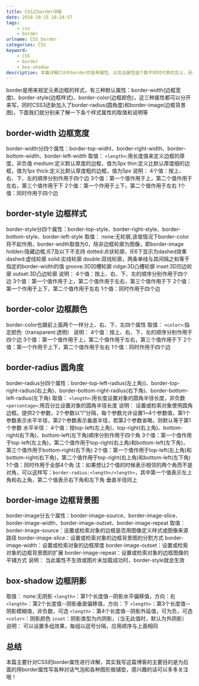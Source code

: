 ```yaml
---
title: CSS之border详解
date: 2018-10-15 16:24:57
tags: 
    - css
    - border
urlname: CSS_border
categories: CSS
keyword:
    - CSS
    - border
    - box-shadow
description: 本篇详解CSS中border的各种属性，以及当属性值个数不同时代表的含义，另外还介绍了box-shadow属性
---
```

border是用来规定元素边框的样式，有三种默认属性：border-width(边框宽度)、border-style(边框样式)、border-color(边框颜色)，这三种属性都可以分开来写，同时CSS3还新加入了border-radius(圆角度)和border-image(边框背景图)，下面我们就分别来了解一下各个样式属性的取值和说明等
## border-width 边框宽度
border-width分四个属性：border-top-widht、border-right-width、border-bottom-width、border-left-width
取值：
    `<length>`:用长度值来定义边框的厚度，非负值
     medium:定义默认厚度的边框，值为3px
     thin:定义比默认厚度细的边框，值为1px
     thick:定义比默认厚度粗的边框，值为5px
说明：
4个值：按上、右、下、左的顺序分别作用于四个边
3个值：第一个值作用于上，第二个值作用于左右，第三个值作用于下
2个值：第一个作用于上下，第二个值作用于左右
1个值：同时作用于四个边
## border-style 边框样式
border-style分四个属性：border-top-style、border-right-style、border-bottom-style、border-left-style
取值：
    none:无轮廓,该值情况下border-color将不起作用，border-width取值为0，除非边框轮廓为图像，即border-image
    hidden:隐藏边框,IE7及以下不支持
    dotted:点状轮廓，IE6下显示为dashed效果
    dashed:虚线轮廓
    solid:实线轮廓
    double:双线轮廓，两条单线与其间隔之和等于指定的border-width的值
    groove:3D凹槽轮廓
    ridge:3D凸槽轮廓
    inset:3D凹边轮廓
    outset:3D凸边轮廓
说明：
4个值：按上、右、下、左的顺序分别作用于四个边
3个值：第一个值作用于上，第二个值作用于左右，第三个值作用于下
2个值：第一个作用于上下，第二个值作用于左右
1个值：同时作用于四个边
## border-color 边框颜色
border-color也跟前上面两个一样分上、右、下、左四个属性
取值：
    `<color>`:指定颜色（transparent:透明）
说明：
4个值：按上、右、下、左的顺序分别作用于四个边
3个值：第一个值作用于上，第二个值作用于左右，第三个值作用于下
2个值：第一个作用于上下，第二个值作用于左右
1个值：同时作用于四个边
## border-radius 圆角度
border-radius分四个属性：border-top-left-radius(左上角))、border-top-right-radius(右上角)、border-bottom-right-radius(右下角)、border-bottom-left-radius(左下角)
取值：
`<length>`:用长度设置对象的圆角半径长度，非负数
`<percentage>`:用百分比设置对象的圆角半径长度
说明：
设置或检索对象使用圆角边框。提供2个参数，2个参数以“/”分隔，每个参数允许设置1~4个参数值，第1个参数表示水平半径，第2个参数表示垂直半径，若第2个参数省略，则默认等于第1个参数
水平半径：
4个值：按top-left(左上角)、top-right(右上角)、bottom-right(右下角)、bottom-left(左下角)顺序分别作用于四个角
3个值：第一个值作用于top-left(左上角)，第二个值作用于top-right(右上角)和bottom-left(左下角)，第三个值作用于bottom-right(右下角)
2个值：第一个值作用于top-left(左上角)和bottom-right(右下角)，第二个值作用于top-right(右上角)和bottom-left(左下角)
1个值：同时作用于全部4个角
注：如果想让2个值的时候表示相邻的两个角而不是对角，可以这样写：`border-radius:<length>/<length>`，其中第一个值表示左上角和右上角，第二个值表示右下角和左下角
垂直半径同上
## border-image 边框背景图
border-image分五个属性：border-image-source、border-image-slice、border-image-width、border-image-outset、border-image-repeat
取值：
border-image-source：设置或检索对象的边框是否用图像定义样式或图像来源路径
border-image-slice：设置或检索对象的边框背景图的分割方式
border-image-width：设置或检索对象的边框厚度
border-image-outset：设置或检索对象的边框背景图的扩展
border-image-repeat：设置或检索对象的边框图像的平铺方式
说明：
当此属性不生效或图片未加载成功时，border-style就会生效
## box-shadow 边框阴影
取值：
none:无阴影
`<length>`：第1个长度值--阴影水平偏移值，方向：右
`<length>`：第2个长度值--阴影垂直偏移值，方向：下
`<length>`：第3个长度值--阴影模糊值，非负数，可选
`<length>`：第4个长度值--阴影外延值，可为负，可选
`<color>`：阴影颜色
`inset`：阴影类型为内阴影，（当无此值时，默认为外阴影）
说明：
可以设置多组效果，每组以逗号分隔，应用顺序与上面相同
## 总结
本篇主要针对CSS的border属性进行详解，其实我写这篇博客的主要目的是为后面的用border属性写各种对话气泡和各种图形做铺垫，感兴趣的话可以多多关注哦！





